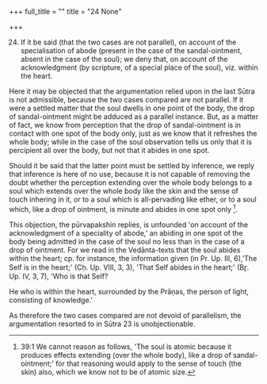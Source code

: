 +++
full_title = ""
title = "24 None"

+++


24. If it be said (that the two cases are not parallel), on account of the specialisation of abode (present in the case of the sandal-ointment, absent in the case of the soul); we deny that, on account of the acknowledgment (by scripture, of a special place of the soul), viz. within the heart.

Here it may be objected that the argumentation relied upon in the last Sūtra is not admissible, because the two cases compared are not parallel. If it were a settled matter that the soul dwells in one point of the body, the drop of sandal-ointment might be adduced as a parallel instance. But, as a matter of fact, we know from perception that the drop of sandal-ointment is in contact with one spot of the body only, just as we know that it refreshes the whole body; while in the case of the soul observation tells us only that it is percipient all over the body, but not that it abides in one spot.

Should it be said that the latter point must be settled by inference, we reply that inference is here of no use, because it is not capable of removing the doubt whether the perception extending over the whole body belongs to a soul which extends over the whole body like the skin and the sense of touch inhering in it, or to a soul which is all-pervading like ether, or to a soul which, like a drop of ointment, is minute and abides in one spot only [^fn_25].

[^fn_25]: 39:1 We cannot reason as follows, 'The soul is atomic because it produces effects extending (over the whole body), like a drop of sandal-ointment;' for that reasoning would apply to the sense of touch (the skin) also, which we know not to be of atomic size.

This objection, the pūrvapakshin replies, is unfounded 'on account of the acknowledgment of a speciality of abode,' an abiding in one spot of the body being admitted in the case of the soul no less than in the case of a drop of ointment. For we read in the Vedānta-texts that the soul abides within the heart; cp. for instance, the information given (in Pr. Up. III, 6),'The Self is in the heart;' (Cḥ. Up. VIII, 3, 3), 'That Self abides in the heart;' (Br̥. Up. IV, 3, 7), 'Who is that Self?

He who is within the heart, surrounded by the Prāṇas, the person of light, consisting of knowledge.'

As therefore the two cases compared are not devoid of parallelism, the argumentation resorted to in Sūtra 23 is unobjectionable.

